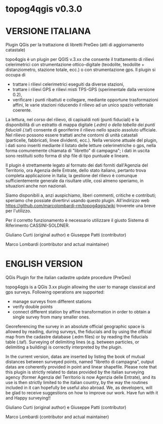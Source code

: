 topog4qgis v0.3.0
==========
VERSIONE ITALIANA
=================
Plugin QGis per la trattazione di libretti PreGeo (atti di aggiornamento catastale)

topo4qgis è un plugin per QGIS v.3.xx che consente il trattamento di rilievi celerimetrici con strumentazione ottico-digitale (teodolite, teodolite + distanziometro, stazione totale, ecc.) o con strumentazione gps.
Il plugin si occupa di
- trattare i rilievi celerimetrici eseguiti da diverse stazioni, 
- trattare i rilievi GPS e rilievi misti TPS-GPS (sperimentale dalla versione 0.2),
- verificare i punti ribattuti e collegare, mediante opportune trasformazioni affini, le varie stazioni riducendo il rilievo ad un unico spazio vettoriale coerente.

La lettura, nel corso del rilievo, di capisaldi noti (punti fiduciali) e la disponibilità di un estratto di mappa digitale (*.edm) o della tabella dei punti fiduciali (*.taf) consente di georiferire il rilievo nello spazio assoluto ufficiale.
Nel rilievo possono essere trattati anche contorni di unità catastali (particelle, fabbricati, linee dividenti, ecc.).
Nella versione attuale del plugin, i dati sono inseriti mediante il listato delle letture celerimetriche o gps, nella forma comunemente chiamata di "libretto" di campagna"; i dati in uscita sono restituiti sotto forma di shp file di tipo puntuale e lineare.

Il plugin è strettamente legato al formato dei dati forniti dall'Agenzia del Territorio, ora Agenzia delle Entrate, dello stato italiano, pertanto trova completa applicazione in Italia; la gestione del rilievo è comunque sufficientemente generale da risultare utile, così almeno speriamo, in situazioni anche non nazionali.

Siamo disponibili a, anzi auspichiamo, liberi commenti, critiche e contributi; speriamo che possiate divertirvi usando questo plugin. All'indirizzo web https://github.com/marcolombardi-rm/topog4qgis/wiki troverete una breve per l'utilizzo.

Per il corretto funzionamento è necessario utilizzare il giusto Sistema di Riferimento CASSINI-SOLDNER.

Giuliano Curti (original author) e Giuseppe Patti (contributor)

Marco Lombardi (contributor and actual maintainer)

ENGLISH VERSION
===============
QGis Plugin for the italian cadastre update procedure (PreGeo)

topog4qgis is a QGis 3.xx plugin allowing the user to manage classical and gps surveys.
Following operations are supported:
- manage surveys from different stations
- verify double points
- connect different station by affine transformation in order to obtain a single survey from many smaller ones.

Georeferencing the survey in an absolute official geographic space is allowed by reading, during surveys, the fiducials and by using the official map from the cadastre database (.edm files) or by reading the fiducials table (.taf).
Surveying of delimiting lines (e.g. between particles, or delimiting a building) is correctly interpreted by the plugin.

In the current version, datas are inserted by listing the book of mutual distances between surveyed points, named "libretto di campagna", output datas are coherently provided in point and linear shapefile.
Please note that this plugin is strictly related to datas provided by the italian surveying agency (former Agenzia del Territorio is now Agenzia delle Entrate), and its use is then strictly limited to the italian country, by the way the routines included in it can hopefully be useful also abroad.
We, as developers, will be glad to receive suggestions on how to improve our work. Have fun with it and Happy surveying!!

Giuliano Curti (original author) e Giuseppe Patti (contributor)

Marco Lombardi (contributor and actual maintainer)
